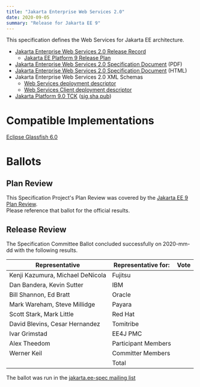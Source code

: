 ```yaml
---
title: "Jakarta Enterprise Web Services 2.0"
date: 2020-09-05
summary: "Release for Jakarta EE 9"
---
```


This specification defines the Web Services for Jakarta EE architecture.

* [Jakarta Enterprise Web Services 2.0 Release Record](https://projects.eclipse.org/projects/ee4j.jaxws/releases/2.0-enterprise-web-services)
  * [Jakarta EE Platform 9 Release Plan](https://eclipse-ee4j.github.io/jakartaee-platform/jakartaee9/JakartaEE9ReleasePlan)
* [Jakarta Enterprise Web Services 2.0 Specification Document](./enterprise-ws-spec-2.0.pdf) (PDF)
* [Jakarta Enterprise Web Services 2.0 Specification Document](./enterprise-ws-spec-2.0.html) (HTML)
* Jakarta Enterprise Web Services 2.0 XML Schemas
  * [Web Services deployment descriptor](https://jakarta.ee/xml/ns/jakartaee/jakartaee_web_services_2_0.xsd)
  * [Web Services Client deployment descriptor](https://jakarta.ee/xml/ns/jakartaee/jakartaee_web_services_client_2_0.xsd)
* [Jakarta Platform 9.0 TCK](https://download.eclipse.org/jakartaee/platform/9/jakarta-jakartaeetck-9.0.0.zip) ([sig](https://download.eclipse.org/jakartaee/platform/9/jakarta-jakartaeetck-9.0.0.zip.sig),[sha](https://download.eclipse.org/jakartaee/platform/9/jakarta-jakartaeetck-9.0.0.zip.sha256),[pub](https://jakarta.ee/specifications/jakartaee-spec-committee.pub))


# Compatible Implementations

[Eclipse Glassfish 6.0](https://projects.eclipse.org/projects/ee4j.glassfish/downloads)

# Ballots

## Plan Review

[//]: # (For Jakarta EE 9, the Platform Plan Review covered 95% of the Specification Projects.  For those Projects, just use the following statement in this Plan Review section:)

This Specification Project's Plan Review was covered by the [Jakarta EE 9 Plan Review](https://jakarta.ee/specifications/platform/9/).  
Please reference that ballot for the official results.

[//]: # (If your Project was required to do a standalone Plan Review...  You'll need to perform an official Plan Review ballot and record the results here.)

## Release Review

The Specification Committee Ballot concluded successfully on 2020-mm-dd with the following results.

| Representative                                 | Representative for: | Vote |
|------------------------------------------------|---------------------|------|
| Kenji Kazumura, Michael DeNicola               | Fujitsu             |      |
| Dan Bandera, Kevin Sutter                      | IBM                 |      |
| Bill Shannon, Ed Bratt                         | Oracle              |      |
| Mark Wareham, Steve Millidge                   | Payara              |      |
| Scott Stark, Mark Little                       | Red Hat             |      |
| David Blevins, Cesar Hernandez                 | Tomitribe           |      |
| Ivar Grimstad                                  | EE4J PMC            |      |
| Alex Theedom                                   | Participant Members |      |
| Werner Keil                                    | Committer Members   |      |
|                                                | Total               |      |

The ballot was run in the [jakarta.ee-spec mailing list]()
